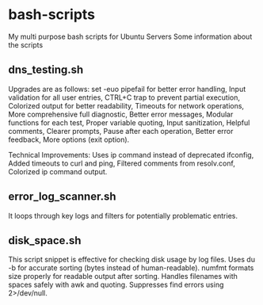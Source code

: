 # bash-scripts
My multi purpose bash scripts for Ubuntu Servers
Some information about the scripts

dns_testing.sh
---------------------
Upgrades are as follows:
set -euo pipefail for better error handling, 
Input validation for all user entries, 
CTRL+C trap to prevent partial execution, 
Colorized output for better readability,
Timeouts for network operations,
More comprehensive full diagnostic,
Better error messages,
Modular functions for each test,
Proper variable quoting,
Input sanitization,
Helpful comments,
Clearer prompts,
Pause after each operation,
Better error feedback,
More options (exit option).

Technical Improvements:
Uses ip command instead of deprecated ifconfig,
Added timeouts to curl and ping,
Filtered comments from resolv.conf,
Colorized ip command output.

error_log_scanner.sh
---------------------
It loops through key logs and filters for potentially problematic entries.

disk_space.sh
---------------------
This script snippet is effective for checking disk usage by log files. 
Uses du -b for accurate sorting (bytes instead of human-readable). 
numfmt formats size properly for readable output after sorting. 
Handles filenames with spaces safely with awk and quoting.
Suppresses find errors using 2>/dev/null.
